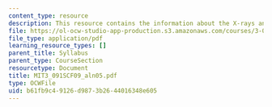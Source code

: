 ```yaml
---
content_type: resource
description: This resource contains the information about the X-rays and X-ray diffraction.
file: https://ol-ocw-studio-app-production.s3.amazonaws.com/courses/3-091sc-introduction-to-solid-state-chemistry-fall-2010/b61fb9c49126d9873b2644016348e605_MIT3_091SCF09_aln05.pdf
file_type: application/pdf
learning_resource_types: []
parent_title: Syllabus
parent_type: CourseSection
resourcetype: Document
title: MIT3_091SCF09_aln05.pdf
type: OCWFile
uid: b61fb9c4-9126-d987-3b26-44016348e605
---
```

